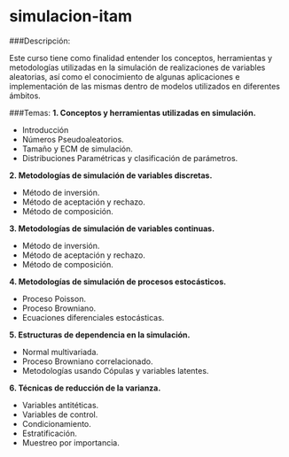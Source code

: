 # simulacion-itam

###Descripción:

Este curso tiene como finalidad entender los conceptos, herramientas y metodologías utilizadas en la
simulación de realizaciones de variables aleatorias, así como el conocimiento de algunas aplicaciones e
implementación de las mismas dentro de modelos utilizados en diferentes ámbitos.

###Temas:
**1. Conceptos y herramientas utilizadas en simulación.**

* Introducción
* Números Pseudoaleatorios.
* Tamaño y ECM de simulación.
* Distribuciones Paramétricas y
clasificación de parámetros.

**2. Metodologías de simulación de variables discretas.**
* Método de inversión.
* Método de aceptación y rechazo.
* Método de composición.

**3. Metodologías de simulación de variables continuas.**

* Método de inversión.
* Método de aceptación y rechazo.
* Método de composición.

**4. Metodologías de simulación de procesos estocásticos.**

* Proceso Poisson.
* Proceso Browniano.
* Ecuaciones diferenciales estocásticas.

**5. Estructuras de dependencia en la simulación.**

* Normal multivariada.
* Proceso Browniano correlacionado.
* Metodologías usando Cópulas y variables
latentes.

**6. Técnicas de reducción de la varianza.**

* Variables antitéticas.
* Variables de control.
* Condicionamiento.
* Estratificación.
* Muestreo por importancia.
